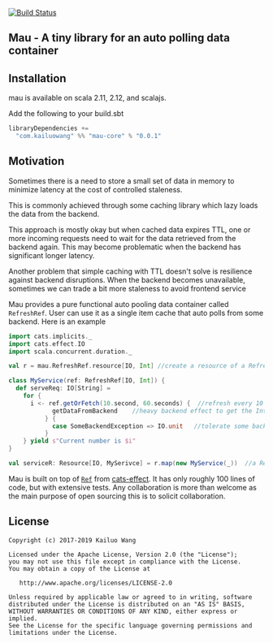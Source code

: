 [![Build Status](https://travis-ci.org/kailuowang/mau.svg?branch=master)](https://travis-ci.org/kailuowang/mau)

## Mau - A tiny library for an auto polling data container


## Installation

mau is available on scala 2.11, 2.12, and scalajs.

Add the following to your build.sbt
```scala
libraryDependencies += 
  "com.kailuowang" %% "mau-core" % "0.0.1"
```

## Motivation

Sometimes there is a need to store a small set of data in memory to minimize latency at the cost of controlled staleness. 
 
This is commonly achieved through some caching library which lazy loads the data from the backend. 

This approach is mostly okay but when cached data expires TTL, one or more incoming requests need to wait for the data retrieved from
the backend again. This may become problematic when the backend has significant longer latency.

Another problem that simple caching with TTL doesn't solve is resilience against backend disruptions. 
When the backend becomes unavailable, sometimes we can trade a bit more staleness to avoid frontend service  
        

Mau provides a pure functional auto pooling data container called `RefreshRef`. 
User can use it as a single item cache that auto polls from some backend.
Here is an example

```scala
import cats.implicits._
import cats.effect.IO
import scala.concurrent.duration._

val r = mau.RefreshRef.resource[IO, Int] //create a resource of a RefreshRef to hold an Int 

class MyService(ref: RefreshRef[IO, Int]) {
  def serveReq: IO[String] =
    for { 
      i <- ref.getOrFetch(10.second, 60.seconds) {  //refresh every 10 second, but when refresh fails, allow 60 seconds of staleness
            getDataFromBackend    //heavy backend effect to get the Int
          } {
            case SomeBackendException => IO.unit   //tolerate some backend exceptions
          }   
    } yield s"Current number is $i"
}

val serviceR: Resource[IO, MySerivce] = r.map(new MyService(_))  //a Resource of the service

```        
Mau is built on top of [`Ref`](https://typelevel.org/cats-effect/concurrency/ref.html) from [cats-effect](https://typelevel.org/cats-effect).
It has only roughly 100 lines of code, but with extensive tests.
Any collaboration is more than welcome as the main purpose of open sourcing this is to solicit collaboration.  



## License

```
Copyright (c) 2017-2019 Kailuo Wang

Licensed under the Apache License, Version 2.0 (the "License");
you may not use this file except in compliance with the License.
You may obtain a copy of the License at

   http://www.apache.org/licenses/LICENSE-2.0

Unless required by applicable law or agreed to in writing, software
distributed under the License is distributed on an "AS IS" BASIS,
WITHOUT WARRANTIES OR CONDITIONS OF ANY KIND, either express or implied.
See the License for the specific language governing permissions and
limitations under the License.
```

[Code of Conduct]: https://github.com/typelevel/cats-effect/blob/master/CODE_OF_CONDUCT.md
